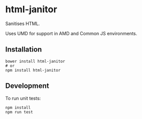 # html-janitor

Sanitises HTML.

Uses UMD for support in AMD and Common JS environments.

## Installation

```
bower install html-janitor
# or
npm install html-janitor
```

## Development

To run unit tests:

```
npm install
npm run test
```